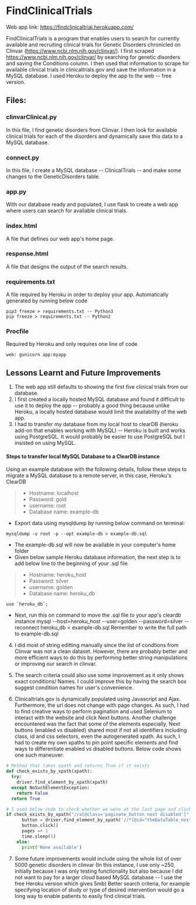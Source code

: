# FindClinicalTrials

Web app link: https://findclinicaltrial.herokuapp.com/

FindClinicalTrials is a program that enables users to search for currently available and recruiting clinical trials for Genetic Disorders chronicled on Clinvar (https://www.ncbi.nlm.nih.gov/clinvar/).
I first scraped https://www.ncbi.nlm.nih.gov/clinvar/ by searching for genetic disorders and saving the Conditions column. I then used that information to scrape for available clinical  trials in clinicaltrials.gov and save the information in a MySQL database. 
I used Heroku to deploy the app to the web -- free version.

## Files:
### clinvarClinical.py
In this file, I find genetic disorders from Clinvar. I then look for available clinical trials for each of the disorders and dynamically save this data to a MySQL database.

### connect.py
In this file, I create a MySQL database -- ClinicalTrials -- and make some changes to the GeneticDisorders table.

### app.py
With our database ready and populated, I use flask to create a web app where users can search for available clinical trials. 

### index.html
A file that defines our web app's home page.

### response.html
A file that designs the output of the search results.

### requirements.txt
A file required by Heroku in order to deploy your app.
Automatically generated by running below code
```
pip3 freeze > requirements.txt -- Python3
pip freeze > requirements.txt -- Python2
```

### Procfile
Required by Heroku and only requires one line of code
```
web: gunicorn app:myapp
```

## Lessons Learnt and Future Improvements
1. The web app still defaults to showing the first five clinical trials from our database. 
2. I first created a locally hosted MySQL database and found it difficult to use it to deploy the app -- probably a good thing because unlike Heroku, a locally hosted database would limit the availability of the web app.
3. I had to transfer my database from my local host to clearDB (heroku add-on that enables working with MySQL) -- Heroku is built and works using PostgreSQL. It would probably be easier to use PostgreSQL but I insisted on using MySQL.

#### Steps to transfer local MySQL Database to a ClearDB instance 

Using an example database with the following details, follow these steps to migrate a MySQL database to a remote server, in this case, Heroku's ClearDB
>- Hostname: localhost
>- Password: gold
>- username: root
>- Database name: example-db
- Export data using mysqldump by running below command on terminal:

```
mysqldump -u root -p --opt example-db > example-db.sql
```
- The example-db.sql will now be available in your computer's home folder
- Given below sample Heroku database information, the next step is to add below line to the beginning of your .sql file
>- Hostname: heroku_host
>- Password: silver
>- username: golden
>- Database name: heroku_db

```
use `heroku_db`;
```
- Next, run this on command to move the .sql file to your app's cleardb instance 
mysql --host=heroku_host --user=golden --password=silver --reconnect heroku_db < example-db.sql
Remember to write the full path to example-db.sql

4. I did most of string editting manually since the list of condtions from Clinvar was not a clean dataset.
However, there are probably better and more efficient ways to do this by performing better string manipulations or improving our search in clinvar.

5. The search criteria could also use some improvement as it only shows exact conditions/ Names. I could improve this by having the search box suggest condition names for user's convenience.

6. Clinicaltrials.gov is dynamically populated using Javascript and Ajax. 
Furthermore, the url does not change with page changes. As such, I had to find creative ways to perform pagination and used Selenium to interact with the website and click Next buttons.
Another challenge encountered was the fact that some of the elements especially, Next buttons (enabled vs disabled) shared most if not all identifiers including class, id and css selectors, even the autogenerated xpath. As such, I had to create my own xpaths to pin point specific elements and find ways to differentiate enabled vs disabled buttons. Below code shows one such maneuver:
```python
# Method that takes xpath and returns True if it exists
def check_exists_by_xpath(xpath):
  try:
    driver.find_element_by_xpath(xpath)
  except NoSuchElementException:
    return False
  return True

# I used below code to check whether we were at the last page and click next if we were not yet there
if check_exists_by_xpath("//a[@class='paginate_button next disabled']") == False and check_exists_by_xpath('//*[@id="theDataTable_next"]'):
      button = driver.find_element_by_xpath('//*[@id="theDataTable_next"]')
      button.click()
      pages =+ 1
      time.sleep(5)
    else:
      print('None available')
```

7. Some future improvements would include using the whole list of over 5000 genetic disorders in clinvar (In this instance, I use only ~250, initially because I was only testing functionality but also because I did not want to pay for a larger cloud based MySQL database -- I use the free Heroku version which gives 5mb)
Better search criteria, for example specifying location of study or type of desired intervention would go a long way to enable patients to easily find clinical trials.
